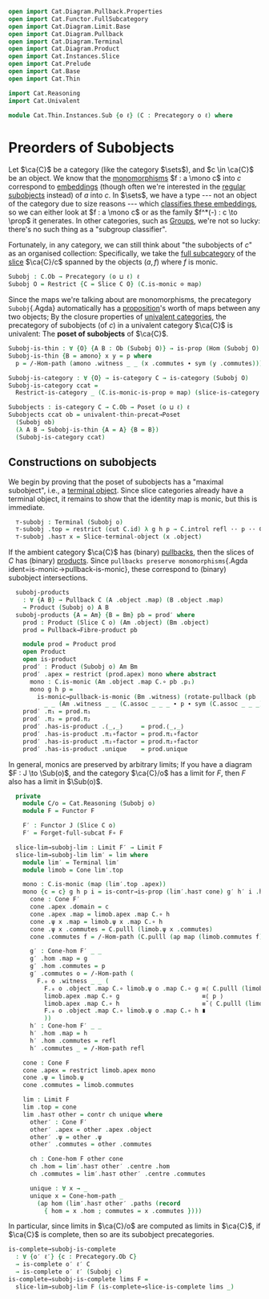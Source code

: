 ```agda
open import Cat.Diagram.Pullback.Properties
open import Cat.Functor.FullSubcategory
open import Cat.Diagram.Limit.Base
open import Cat.Diagram.Pullback
open import Cat.Diagram.Terminal
open import Cat.Diagram.Product
open import Cat.Instances.Slice
open import Cat.Prelude
open import Cat.Base
open import Cat.Thin

import Cat.Reasoning
import Cat.Univalent

module Cat.Thin.Instances.Sub {o ℓ} (C : Precategory o ℓ) where
```

# Preorders of Subobjects

Let $\ca{C}$ be a category (like the category $\sets$), and $c \in
\ca{C}$ be an object. We know that the [monomorphisms] $f : a \mono c$
into $c$ correspond to [embeddings] (though often we're interested in
the [regular subobjects] instead) of $a$ into $c$. In $\sets$, we have a
type --- not an object of the category due to size reasons --- which
[classifies these embeddings], so we can either look at $f : a \mono c$
or as the family $f^*(-) : c \to \prop$ it generates. In other
categories, such as [Groups], we're not so lucky: there's no such thing
as a "subgroup classifier".

[regular subobjects]: Cat.Diagram.Equaliser.RegularMono.html
[monomorphisms]: Cat.Morphism.html#monos
[embeddings]: 1Lab.Equiv.Embedding.html
[classifies these embeddings]: 1Lab.Equiv.Embedding.html#subtype-classifier
[Groups]: Algebra.Group.Cat.Base.html

<!--
```agda
private
  module C = Cat.Reasoning C
  open Precategory
  open /-Obj
  open /-Hom
```
-->

Fortunately, in any category, we can still think about "the subobjects
of $c$" as an organised collection: Specifically, we take the [full
subcategory] of the [slice] $\ca{C}/c$ spanned by the objects $(a,f)$
where $f$ is monic.

[full subcategory]: Cat.Functor.FullSubcategory.html
[slice]: Cat.Instances.Slice.html

```agda
Subobj : C.Ob → Precategory (o ⊔ ℓ) ℓ
Subobj O = Restrict {C = Slice C O} (C.is-monic ⊙ map)
```

Since the maps we're talking about are monomorphisms, the precategory
`Subobj`{.Agda} automatically has a [proposition]'s worth of maps
between any two objects; By the closure properties of [univalent
categories], the precategory of subobjects (of $c$) in a univalent
category $\ca{C}$ is univalent: The **poset of subobjects** of $\ca{C}$.

[proposition]: 1Lab.HLevel.html#is-prop
[univalent categories]: Cat.Univalent.html

```agda
Subobj-is-thin : ∀ {O} {A B : Ob (Subobj O)} → is-prop (Hom (Subobj O) A B)
Subobj-is-thin {B = amono} x y = p where
  p = /-Hom-path (amono .witness _ _ (x .commutes ∙ sym (y .commutes)))

Subobj-is-category : ∀ {O} → is-category C → is-category (Subobj O)
Subobj-is-category ccat =
  Restrict-is-category _ (C.is-monic-is-prop ⊙ map) (slice-is-category ccat)

Subobjects : is-category C → C.Ob → Poset (o ⊔ ℓ) ℓ
Subobjects ccat ob = univalent-thin-precat→Poset
  (Subobj ob)
  (λ A B → Subobj-is-thin {A = A} {B = B})
  (Subobj-is-category ccat)
```

## Constructions on subobjects

<!--
```agda
module _ {o : C.Ob} where
  private module Subs = Cat.Reasoning (Subobj o)
  open Terminal
  open Pullback
  open Product
```
-->

We begin by proving that the poset of subobjects has a "maximal
subobject", i.e., a [terminal object]. Since slice categories already
have a terminal object, it remains to show that the identity map is
monic, but this is immediate.

[terminal object]: Cat.Diagram.Terminal.html

```agda
  ⊤-subobj : Terminal (Subobj o)
  ⊤-subobj .top = restrict (cut C.id) λ g h p → C.introl refl ·· p ·· C.eliml refl
  ⊤-subobj .has⊤ x = Slice-terminal-object (x .object)
```

If the ambient category $\ca{C}$ has (binary) [pullbacks], then the
slices of $C$ has (binary) [products]. Since `pullbacks preserve
monomorphisms`{.Agda ident=is-monic→pullback-is-monic}, these correspond
to (binary) subobject intersections.

[pullbacks]: Cat.Diagram.Pullback.html
[products]: Cat.Diagram.Pullback.html

```agda
  subobj-products
    : ∀ {A B} → Pullback C (A .object .map) (B .object .map)
    → Product (Subobj o) A B
  subobj-products {A = Am} {B = Bm} pb = prod′ where
    prod : Product (Slice C o) (Am .object) (Bm .object)
    prod = Pullback→Fibre-product pb

    module prod = Product prod
    open Product
    open is-product
    prod′ : Product (Subobj o) Am Bm
    prod′ .apex = restrict (prod.apex) mono where abstract
      mono : C.is-monic (Am .object .map C.∘ pb .p₁)
      mono g h p =
        is-monic→pullback-is-monic (Bm .witness) (rotate-pullback (pb .has-is-pb))
          _ _ (Am .witness _ _ (C.assoc _ _ _ ∙ p ∙ sym (C.assoc _ _ _)))
    prod′ .π₁ = prod.π₁
    prod′ .π₂ = prod.π₂
    prod′ .has-is-product .⟨_,_⟩     = prod.⟨_,_⟩
    prod′ .has-is-product .π₁∘factor = prod.π₁∘factor
    prod′ .has-is-product .π₂∘factor = prod.π₂∘factor
    prod′ .has-is-product .unique    = prod.unique
```

<!--
```agda
module
  _ {o′ ℓ′} {J : Precategory o′ ℓ′} {o : Precategory.Ob C} (F : Functor J (Subobj o))
    where

  open Terminal
  open Cone-hom
  open Cone
  open /-Obj
  open /-Hom
```
-->

In general, monics are preserved by arbitrary limits; If you have a
diagram $F : J \to \Sub(o)$, and the category $\ca{C}/o$ has a limit for
$F$, then $F$ also has a limit in $\Sub(o)$.

```agda
  private
    module C/o = Cat.Reasoning (Subobj o)
    module F = Functor F

    F′ : Functor J (Slice C o)
    F′ = Forget-full-subcat F∘ F

  slice-lim→subobj-lim : Limit F′ → Limit F
  slice-lim→subobj-lim lim′ = lim where
    module lim′ = Terminal lim′
    module limob = Cone lim′.top

    mono : C.is-monic (map (lim′.top .apex))
    mono {c = c} g h p i = is-contr→is-prop (lim′.has⊤ cone) g′ h′ i .hom .map where
      cone : Cone F′
      cone .apex .domain = c
      cone .apex .map = limob.apex .map C.∘ h
      cone .ψ x .map = limob.ψ x .map C.∘ h
      cone .ψ x .commutes = C.pulll (limob.ψ x .commutes)
      cone .commutes f = /-Hom-path (C.pulll (ap map (limob.commutes f)))

      g′ : Cone-hom F′ _ _
      g′ .hom .map = g
      g′ .hom .commutes = p
      g′ .commutes o = /-Hom-path (
        F.₀ o .witness _ _ (
          F.₀ o .object .map C.∘ limob.ψ o .map C.∘ g ≡⟨ C.pulll (limob.ψ o .commutes) ⟩
          limob.apex .map C.∘ g                       ≡⟨ p ⟩
          limob.apex .map C.∘ h                       ≡˘⟨ C.pulll (limob.ψ o .commutes) ⟩
          F.₀ o .object .map C.∘ limob.ψ o .map C.∘ h ∎
          ))
      h′ : Cone-hom F′ _ _
      h′ .hom .map = h
      h′ .hom .commutes = refl
      h′ .commutes _ = /-Hom-path refl

    cone : Cone F
    cone .apex = restrict limob.apex mono
    cone .ψ = limob.ψ
    cone .commutes = limob.commutes

    lim : Limit F
    lim .top = cone
    lim .has⊤ other = contr ch unique where
      other′ : Cone F′
      other′ .apex = other .apex .object
      other′ .ψ = other .ψ
      other′ .commutes = other .commutes

      ch : Cone-hom F other cone
      ch .hom = lim′.has⊤ other′ .centre .hom
      ch .commutes = lim′.has⊤ other′ .centre .commutes

      unique : ∀ x → _
      unique x = Cone-hom-path _
        (ap hom (lim′.has⊤ other′ .paths (record
          { hom = x .hom ; commutes = x .commutes })))
```

In particular, since limits in $\ca{C}/o$ are computed as limits in
$\ca{C}$, if $\ca{C}$ is complete, then so are its subobject
precategories.

```agda
is-complete→subobj-is-complete
  : ∀ {o′ ℓ′} {c : Precategory.Ob C}
  → is-complete o′ ℓ′ C
  → is-complete o′ ℓ′ (Subobj c)
is-complete→subobj-is-complete lims F =
  slice-lim→subobj-lim F (is-complete→slice-is-complete lims _)
```

<!--
```agda
subobject : ∀ {a b} → a C.↪ b → Subobj b .Precategory.Ob
subobject x = restrict (cut (x .C.mor)) (x .C.monic)

pullback-so
  : ∀ {a b}
  → has-pullbacks C
  → (f : C.Hom b a)
  → Subobj a .Precategory.Ob → Subobj b .Precategory.Ob
pullback-so pb f subobj = restrict
  (cut (pb f (subobj .object .map) .Pullback.p₁))
  (is-monic→pullback-is-monic (subobj .witness)
    (rotate-pullback (pb f _ .Pullback.has-is-pb)))
```
-->
